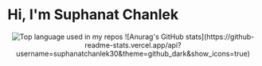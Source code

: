 # Hi, I'm Suphanat Chanlek

<div align="center">
  <img width="" src="https://github-readme-stats.vercel.app/api/top-langs/?username=suphanatchanlek30&layout=compact&hide_title=1&card_width=300" alt="Top language used in my repos" /> 
![Anurag's GitHub stats](https://github-readme-stats.vercel.app/api?username=suphanatchanlek30&theme=github_dark&show_icons=true)
</div>

 

